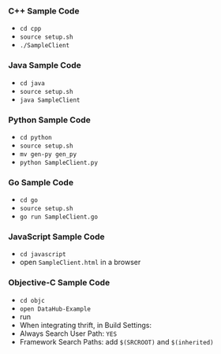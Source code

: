 ### C++ Sample Code
* `cd cpp`
* `source setup.sh`
* `./SampleClient`

### Java Sample Code
* `cd java`
* `source setup.sh`
* `java SampleClient`

### Python Sample Code
* `cd python`
* `source setup.sh`
* `mv gen-py gen_py`
* `python SampleClient.py`

### Go Sample Code
* `cd go`
* `source setup.sh`
* `go run SampleClient.go`

### JavaScript Sample Code
* `cd javascript`
* open `SampleClient.html` in a browser

### Objective-C Sample Code
* `cd objc`
* `open DataHub-Example`
* run
* When integrating thrift, in Build Settings:
 * Always Search User Path: `YES`
 * Framework Search Paths: add `$(SRCROOT)` and `$(inherited)`
